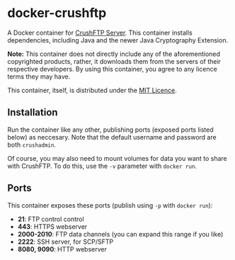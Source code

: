# docker-crushftp

A Docker container for [CrushFTP Server][crushftp]. This container installs dependencies, including Java and the newer Java Cryptography Extension.

**Note:** This container does not directly include any of the aforementioned
copyrighted products, rather, it downloads them from the servers of their
respective developers. By using this container, you agree to any licence terms
they may have.

This container, itself, is distributed under the [MIT Licence][mit].

## Installation

Run the container like any other, publishing ports (exposed ports listed below)
as neccesary. Note that the default username and password are both `crushadmin`.

Of course, you may also need to mount volumes for data you want to share with
CrushFTP. To do this, use the `-v` parameter with `docker run`.

## Ports

This container exposes these ports (publish using `-p` with `docker run`):

- **21**: FTP control control
- **443**: HTTPS webserver
- **2000-2010**: FTP data channels (you can expand this range if you like)
- **2222**: SSH server, for SCP/SFTP
- **8080, 9090**: HTTP webserver

[crushftp]: https://www.crushftp.com
[unraid]: https://lime-technology.com
[mit]: https://github.com/defectivebit/docker-crushftp/blob/master/LICENCE